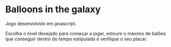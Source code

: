 # Balloons in the galaxy

Jogo desenvolvido em javascript.

Escolha o nível desejado para começar a jogar, estoure o máximo de balões
que conseguir dentro do tempo estipulado e verifique o seu placar.